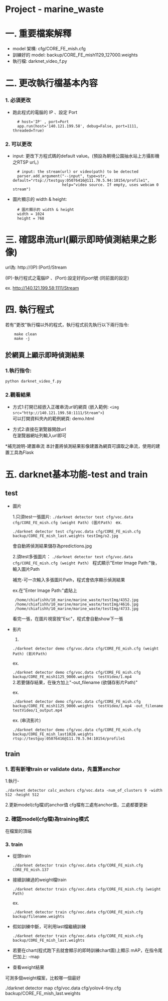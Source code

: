 # Project - marine_waste
# 一. 重要檔案解釋
- model 架構: 
cfg/CORE_FE_mish.cfg
- 訓練好的 model: 
backup/CORE_FE_mish1129_127000.weights
- 執行檔:  darknet_video_f.py

# 二. 更改執行檔基本內容
### 1. 必須更改
- 跑此程式的電腦的 IP 、設定 Port
        
        # host='IP' , port=Port
        app.run(host='140.121.199.58', debug=False, port=1111, threaded=True)

### 2. 可以更改
- input: 更改下方程式碼的default value。(預設為朝境公園抽水站上方攝影機之RTSP url。)

        # input: the stream(url) or video(path) to be detected
        parser.add_argument("--input", type=str, default="rtsp://testguy:05076416@111.70.5.94:10154/profile1",
                            help="video source. If empty, uses webcam 0 stream")
- 圖片顯示的 width & height: 

        # 圖片顯示的 width & height
        width = 1024
        height = 768

# 三. 確認串流url(顯示即時偵測結果之影像)
url為: http://(IP):(Port)/Stream

(IP)-執行程式之電腦IP 、(Port):設定好的port號 (同前面的設定)

ex. http://140.121.199.58:1111/Stream

# 四. 執行程式
若有"更改"執行檔以外的程式，執行程式前先執行以下兩行指令:

        make clean        
        make -j

## 於網頁上顯示即時偵測結果
### 1.執行指令:
    python darknet_video_f.py 

### 2.觀看結果
- 方式1:打開已經嵌入正確串流url的網頁
    (嵌入範例: ```<img src="http://140.121.199.58:1111/Stream">```)    
    可以打開資料夾內的範例網頁: demo.html

- 方式2:直接在瀏覽器開啟url    
    在瀏覽器網址列輸入url即可

*補充說明-建置串流
  本計畫將偵測結果影像建置為網頁可讀取之串流，使用的建置工具為Flask


# 五. darknet基本功能-test and train
## test
-  圖片

    1.只須test一張圖片:
    ```./darknet detector test cfg/voc.data cfg/CORE_FE_mish.cfg (weight Path) (圖片Path) ```
    ex.
    
    ```./darknet detector test cfg/voc.data cfg/CORE_FE_mish.cfg backup/CORE_FE_mish_last.weights testImg/o2.jpg```

    會自動將偵測結果儲存為predictions.jpg

    2.須test多張圖片：
    ```./darknet detector test cfg/voc.data cfg/CORE_FE_mish.cfg (weight Path) ``` 
    程式顯示"Enter Image Path:"後，輸入圖片Path
    
    補充-可一次輸入多張圖片Path，程式會依序顯示偵測結果
    
    ex.在"Enter Image Path:"處貼上
    
        /home/chiafishh/10_marine/marine_waste/testImg/4352.jpg
        /home/chiafishh/10_marine/marine_waste/testImg/4616.jpg
        /home/chiafishh/10_marine/marine_waste/testImg/4733.jpg

    看完一張，在圖片視窗按"Esc"，程式會自動show下一張
        
- 影片

    1.
    ```./darknet detector demo cfg/voc.data cfg/CORE_FE_mish.cfg (weight Path) (影片Path)```

    ex.
    
    ```./darknet detector demo cfg/voc.data cfg/CORE_FE_mish.cfg backup/CORE_FE_mish1125_9000.weights  testVideo/1.mp4```    
    2.若要儲存結果，在後方加上"-out_filename (欲儲存影片Path)"
   
    ex.
    
    ```./darknet detector demo cfg/voc.data cfg/CORE_FE_mish.cfg backup/CORE_FE_mish1125_9000.weights  testVideo/1.mp4 -out_filename testVideo/1_output.mp4```
    
    ex. (串流影片)
    
    ```./darknet detector demo cfg/voc.data cfg/CORE_FE_mish.cfg backup/CORE_FE_mish_last1028.weights  rtsp://testguy:05076416@111.70.5.94:10154/profile1```

## train
### 1. 若有新增train or validate data，先重算anchor
1.執行-

   ```./darknet detector calc_anchors cfg/voc.data -num_of_clusters 9 -width 512 -height 512```

2.更新model(cfg檔)的anchor值
   cfg檔有三處有anchor值，三處都要更新

### 2. 確認model(cfg檔)為training模式
在檔案的頂端

### 3. train

- 從頭train

    ```./darknet detector train cfg/voc.data cfg/CORE_FE_mish.cfg CORE_FE_mish.137```

- 接續訓練過的weight檔train

    ```./darknet detector train cfg/voc.data cfg/CORE_FE_mish.cfg (weight Path)```

    ex.

    ```./darknet detector train cfg/voc.data cfg/CORE_FE_mish.cfg backup/filename.weights```
- 假如訓練中斷，可利用last檔繼續訓練
   
    ```./darknet detector train cfg/voc.data cfg/CORE_FE_mish.cfg backup/CORE_FE_mish_last.weights```

- 若要在chart(程式跑下去就會顯示的即時訓練chart圖)上顯示 mAP，在指令尾巴加上:  -map

- 查看weight結果

可測多個weight檔案，比較哪一個最好

./darknet detector map cfg/voc.data cfg/yolov4-tiny.cfg backup/CORE_FE_mish_last.weights

